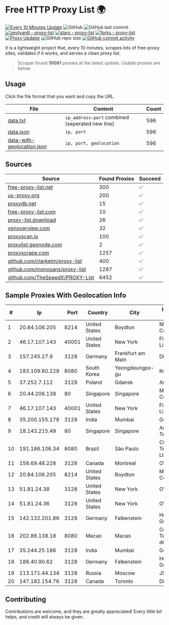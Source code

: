 
# Free HTTP Proxy List 🌍

[![Every 10 Minutes Update](https://github.com/mertguvencli/http-proxy-list/actions/workflows/main.yml/badge.svg?branch=main)](https://github.com/mertguvencli/http-proxy-list/actions/workflows/main.yml)
![GitHub](https://img.shields.io/github/license/mertguvencli/http-proxy-list)
![GitHub last commit](https://img.shields.io/github/last-commit/mertguvencli/http-proxy-list)
[![zevtyardt - proxy-list](https://img.shields.io/static/v1?label=zevtyardt&message=proxy-list&color=blue&logo=github)](https://github.com/zevtyardt/proxy-list "Go to GitHub repo")
[![stars - proxy-list](https://img.shields.io/github/stars/zevtyardt/proxy-list?style=social)](https://github.com/zevtyardt/proxy-list)
[![forks - proxy-list](https://img.shields.io/github/forks/zevtyardt/proxy-list?style=social)](https://github.com/zevtyardt/proxy-list)
[![Proxy Updater](https://github.com/zevtyardt/proxy-list/workflows/Proxy%20Updater/badge.svg)](https://github.com/zevtyardt/proxy-list/actions?query=workflow:"Proxy+Updater")
![GitHub repo size](https://img.shields.io/github/repo-size/zevtyardt/proxy-list)
[![GitHub commit activity](https://img.shields.io/github/commit-activity/m/zevtyardt/proxy-list?logo=commits)](https://github.com/zevtyardt/proxy-list/commits/main)

It is a lightweight project that, every 10 minutes, scrapes lots of free-proxy sites, validates if it works, and serves a clean proxy list.

> Scraper found **10081** proxies at the latest update. Usable proxies are below.

## Usage

Click the file format that you want and copy the URL.

|File|Content|Count|
|----|-------|-----|
|[data.txt](https://raw.githubusercontent.com/mertguvencli/http-proxy-list/main/proxy-list/data.txt)|`ip_address:port` combined (seperated new line)|596|
|[data.json](https://raw.githubusercontent.com/mertguvencli/http-proxy-list/main/proxy-list/data.json)|`ip, port`|596|
|[data-with-geolocation.json](https://raw.githubusercontent.com/mertguvencli/http-proxy-list/main/proxy-list/data-with-geolocation.json)|`ip, port, geolocation`|596|

## Sources

|Source|Found Proxies|Succeed|
|------|-------------|-------|
|[free-proxy-list.net](https://free-proxy-list.net)|300|✅|
|[us-proxy.org](https://www.us-proxy.org)|200|✅|
|[proxydb.net](http://proxydb.net)|15|✅|
|[free-proxy-list.com](https://free-proxy-list.com/?page=&port=&type%5B%5D=http&type%5B%5D=https&up_time=0&search=Search)|10|✅|
|[proxy-list.download](https://www.proxy-list.download/HTTP)|26|✅|
|[vpnoverview.com](https://vpnoverview.com/privacy/anonymous-browsing/free-proxy-servers)|32|✅|
|[proxyscan.io](https://www.proxyscan.io)|100|✅|
|[proxylist.geonode.com](https://proxylist.geonode.com/api/proxy-list?limit=300&page=1&sort_by=lastChecked&sort_type=desc&protocols=http,https)|2|✅|
|[proxyscrape.com](https://api.proxyscrape.com/v2/?request=displayproxies&protocol=http&timeout=10000&country=all&ssl=all&anonymity=all)|1257|✅|
|[github.com/clarketm/proxy-list](https://raw.githubusercontent.com/clarketm/proxy-list/master/proxy-list-raw.txt)|400|✅|
|[github.com/monosans/proxy-list](https://raw.githubusercontent.com/monosans/proxy-list/main/proxies/http.txt)|1287|✅|
|[github.com/TheSpeedX/PROXY-List](https://raw.githubusercontent.com/TheSpeedX/PROXY-List/master/http.txt)|6452|✅|


## Sample Proxies With Geolocation Info

|#|Ip|Port|Country|City|Internet Service Provider|
|-|--|----|-------|----|-------------------------|
|1|20.84.106.205|8214|United States|Boydton|Microsoft Corporation|
|2|46.17.107.143|40001|United States|New York|First Server Limited|
|3|157.245.27.9|3128|Germany|Frankfurt am Main|DigitalOcean, LLC|
|4|183.109.80.229|8080|South Korea|Yeongdeungpo-gu|Korea Telecom|
|5|37.252.7.112|3128|Poland|Gdansk|Artnet Sp. z o.o.|
|6|20.44.206.138|80|Singapore|Singapore|Microsoft Corporation|
|7|46.17.107.143|40001|United States|New York|First Server Limited|
|8|35.200.155.178|3128|India|Mumbai|Google LLC|
|9|18.143.215.49|80|Singapore|Singapore|Amazon Technologies Inc.|
|10|191.186.106.34|8080|Brazil|São Paulo|Claro NXT Telecomunicacoes Ltda|
|11|158.69.48.228|3128|Canada|Montreal|OVH SAS|
|12|20.84.106.205|8214|United States|Boydton|Microsoft Corporation|
|13|51.81.24.38|3128|United States|New York|OVH US LLC|
|14|51.81.24.36|3128|United States|New York|OVH US LLC|
|15|142.132.201.86|3128|Germany|Falkenstein|Hetzner Online GmbH|
|16|202.86.138.18|8080|Macao|Macao|Companhia de Telecomunicacoes de Macau|
|17|35.244.25.186|3128|India|Mumbai|Google LLC|
|18|188.40.90.62|3128|Germany|Falkenstein|Hetzner Online GmbH|
|19|213.171.44.134|3128|Russia|Moscow|JSC Comcor|
|20|147.182.154.76|3128|Canada|Toronto|DigitalOcean, LLC|



## Contributing

Contributions are welcome, and they are greatly appreciated! Every
little bit helps, and credit will always be given.

